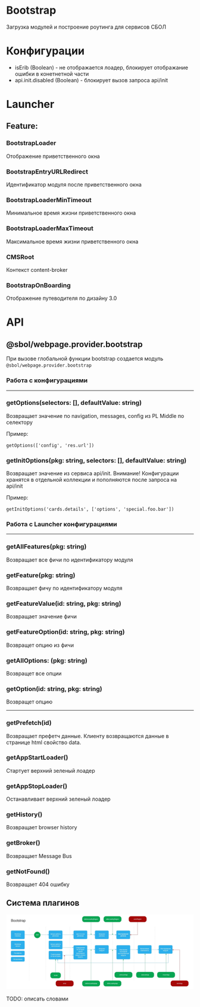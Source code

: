 # Bootstrap
Загрузка модулей и построение роутинга для сервисов CБОЛ

# Конфигурации

- isErib (Boolean) - не отображается лоадер, блокирует отображание ошибки в конетнетной части
- api.init.disabled (Boolean) - блокирует вызов запроса api/init

# Launcher

## Feature:

### BootstrapLoader
Отображение приветственного окна

### BootstrapEntryURLRedirect
Идентификатор модуля после приветственного окна

### BootstrapLoaderMinTimeout
Минимальное время жизни приветственного окна

### BootstrapLoaderMaxTimeout
Максимальное время жизни приветственного окна

### CMSRoot
Контекст content-broker

### BootstrapOnBoarding
Отображение путеводителя по дизайну 3.0


# API

## @sbol/webpage.provider.bootstrap

При вызове глобальной функции bootstrap создается модуль `@sbol/webpage.provider.bootstrap`

### Работа с конфигурациями

----

### getOptions(selectors: [], defaultValue: string)

Возвращает значение по navigation, messages, config из PL Middle по селектору

Пример: 
```
getOptions(['config', 'res.url'])
```

### getInitOptions(pkg: string, selectors: [], defaultValue: string)

Возвращает значение из сервиса api/init. Внимание! Конфигурации хранятся в отдельной коллекции и пополняются после запроса на api/init

Пример: 
```
getInitOptions('cards.details', ['options', 'special.foo.bar'])
```

### Работа с Launcher конфигурациями

----
### getAllFeatures(pkg: string)
Возвращает все фичи по идентификатору модуля

### getFeature(pkg: string)
Возвращает фичу по идентификатору модуля

### getFeatureValue(id: string, pkg: string)
Возвращает значение фичи

### getFeatureOption(id: string, pkg: string)
Возвращет опцию из фичи

### getAllOptions: (pkg: string)
Возвращет все опции


### getOption(id: string, pkg: string)
Возвращет опцию 



----

### getPrefetch(id)
Возвращает префетч данные. Клиенту возвращаются данные в странице html свойство data.  

### getAppStartLoader()
Стартует верхний зеленый лоадер 

### getAppStopLoader()
Останавливает верхний зеленый лоадер

### getHistory()
Возвращает browser history

### getBroker()
Возвращает Message Bus

### getNotFound()

Возвращает 404 ошибку

## Система плагинов

![](docs/plugin-system.jpg)

TODO: описать словами